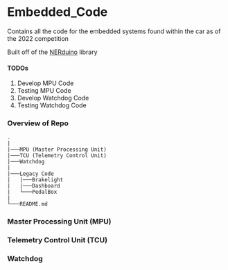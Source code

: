 # Embedded_Code
Contains all the code for the embedded systems found within the car as of the 2022 competition

Built off of the [NERduino](https://github.com/Northeastern-Electric-Racing/NERduino) library

#### TODOs
1. Develop MPU Code
2. Testing MPU Code
3. Develop Watchdog Code
4. Testing Watchdog Code

### Overview of Repo
```
.
|
|───MPU (Master Processing Unit)
|───TCU (Telemetry Control Unit)
|───Watchdog
|
|───Legacy Code
|   |───Brakelight
|   |───Dashboard
|   └───PedalBox
|
└───README.md
```

### Master Processing Unit (MPU)


### Telemetry Control Unit (TCU)


### Watchdog